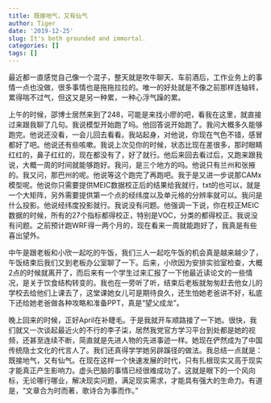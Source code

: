 ```yaml
---
title: 既接地气，又有仙气
author: Tiger
date: '2019-12-25'
slug: It's both grounded and immortal.
categories: []
tags: []
---
```


最近都一直感觉自己像一个混子，整天就是吹牛聊天、车前酒后，工作业务上的事情一点也没做，很多事情也是拖拖拉拉的。唯一的好处就是不像之前那样连轴转，累得喘不过气，但这又是另一种累，一种心浮气躁的累。

上午的时候，邵博士居然来到了248，可能是来找小廖的吧，看我在这里，就直接过来跟我聊了几句。我说模型开始跑了吗。他回答说开始跑了。我问大概多久能够跑完。他说还没看，一会儿回去看看。我站起身，对他说，你现在气色不错，感冒都好了吧。他说还有些咳嗽。我说上次见你的时候，状态比现在差很多，那时眼睛红红的，鼻子红红的，现在都没有了，好了就行。他后来回去看过后，又跑来跟我说，大概一周的时间就能够跑好。我问，是三个地方的吗。他说只有兰州和张掖的。我又问，那巴州的呢。他说等这个跑完了再跑吧。我于是又进一步说那CAMx模型呢。他说你只需要提供MEIC数据校正后的结果给我就行，txt的也可以，就是一个大矩阵，另外需要提供第一个点的经纬度以及单元格的分辨率就可以。我问是什么投影。他说经纬度投影就行。我说没有问题。他强调一下说，你在校正MEIC数据的时候，所有的27个指标都得校正，特别是VOC，分类的都得校正。我说没有问题。之前预计跑WRF得一两个月的，现在看来一周就能跑好了，我真是有些喜出望外。

中午是跟老板和小欣一起吃的午饭，我们三人一起吃午饭的机会真是越来越少了，午饭结束后我们又到老板办公室聊了一下。后来，小欣因为安排实验室检查，大概2点的时候就离开了，而后来有一个学生过来汇报了一下他最近读论文的一些情况，是关于饮食结构转变的。我也在一旁听了听，结束后老板就匆匆赶去他女儿的学校去给他们上课去了，这堂课她女儿可是期待良久，还生怕她老爸讲不好，私底下还给她老爸做各种攻略和准备PPT，真是“望父成龙”。

晚上回来的时候，正好April在补睫毛。于是我就开车顺路接了一下她。很快，我们就又一次谈起最近火的不行的李子柒，居然我党官方学习平台到处都是她的视频，还甚至连续不断，简直就是先进人物的先进事迹一样。她现在俨然成为了中国传统隐士文化的代言人了。我们还真得学学她另辟蹊径的做法。我总结一点就是：既接地气，又有仙气。在现在这样一个快速发展的时代，只有扎根现实又高于现实才能真正产生影响力。虚头巴脑的事情已经很难成功了。这就是眼下的一个风向标，无论哪行哪业，解决现实问题，满足现实需求，才能具有强大的生命力。有道是，“文章合为时而著，歌诗合为事而作。”
